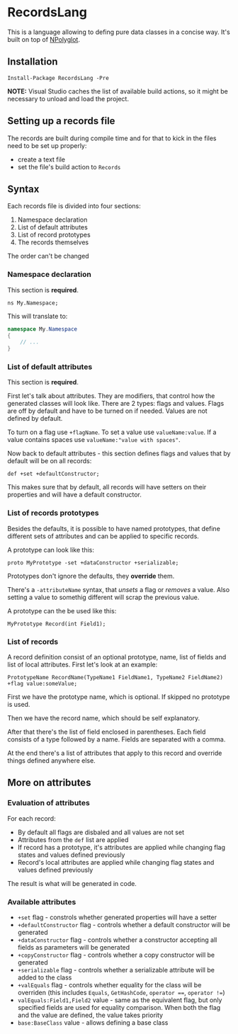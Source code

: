 # RecordsLang

This is a language allowing to defing pure data classes in a concise way. It's built on top of [NPolyglot](https://github.com/Artemigos/NPolyglot.Core).

## Installation

`Install-Package RecordsLang -Pre`

**NOTE:** Visual Studio caches the list of available build actions, so it might be necessary to unload and load the project.

## Setting up a records file

The records are built during compile time and for that to kick in the files need to be set up properly:

* create a text file
* set the file's build action to `Records`

## Syntax

Each records file is divided into four sections:

1. Namespace declaration
1. List of default attributes
1. List of record prototypes
1. The records themselves

The order can't be changed

### Namespace declaration

This section is **required**.

```
ns My.Namespace;
```

This will translate to:

```csharp
namespace My.Namespace
{
    // ...
}
```

### List of default attributes

This section is **required**.

First let's talk about attributes. They are modifiers, that control how the generated classes will look like. There are 2 types: flags and values. Flags are off by default and have to be turned on if needed. Values are not defined by default.

To turn on a flag use `+flagName`. To set a value use `valueName:value`. If a value contains spaces use `valueName:"value with spaces"`.

Now back to default attributes - this section defines flags and values that by default will be on all records:

```
def +set +defaultConstructor;
```

This makes sure that by default, all records will have setters on their properties and will have a default constructor.

### List of records prototypes

Besides the defaults, it is possible to have named prototypes, that define different sets of attributes and can be applied to specific records.

A prototype can look like this:

```
proto MyPrototype -set +dataConstructor +serializable;
```

Prototypes don't ignore the defaults, they **override** them.

There's a `-attributeName` syntax, that *unsets* a flag or *removes* a value. Also setting a value to somethig different will scrap the previous value.

A prototype can the be used like this:

```
MyPrototype Record(int Field1);
```

### List of records

A record definition consist of an optional prototype, name, list of fields and list of local attributes. First let's look at an example:

```
PrototypeName RecordName(TypeName1 FieldName1, TypeName2 FieldName2) +flag value:someValue;
```

First we have the prototype name, which is optional. If skipped no prototype is used.

Then we have the record name, which should be self explanatory.

After that there's the list of field enclosed in parentheses. Each field consists of a type followed by a name. Fields are separated with a comma.

At the end there's a list of attributes that apply to this record and override things defined anywhere else.

## More on attributes

### Evaluation of attributes

For each record:

* By default all flags are disbaled and all values are not set
* Attributes from the `def` list are applied
* If record has a prototype, it's attributes are applied while changing flag states and values defined previously
* Record's local attributes are applied while changing flag states and values defined previously

The result is what will be generated in code.

### Available attributes

* `+set` flag - constrols whether generated properties will have a setter
* `+defaultConstructor` flag - controls whether a default constructor will be generated
* `+dataConstructor` flag - controls whether a constructor accepting all fields as parameters will be generated
* `+copyConstructor` flag - controls whether a copy constructor will be generated
* `+serializable` flag - controls whether a serializable attribute will be added to the class
* `+valEquals` flag - controls whether equality for the class will be overriden (this includes `Equals`, `GetHashCode`, `operator ==`, `operator !=`)
* `valEquals:Field1,Field2` value - same as the equivalent flag, but only specified fields are used for equality comparison. When both the flag and the value are defined, the value takes priority
* `base:BaseClass` value - allows defining a base class
